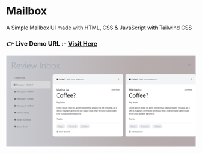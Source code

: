 # Mailbox

A Simple Mailbox UI made with HTML, CSS & JavaScript with Tailwind CSS

### **👉 Live Demo URL :-** <a href="https://shreyash00007.github.io/mailbox/">**Visit Here**</a>

![site_preview](preveiw.png)
